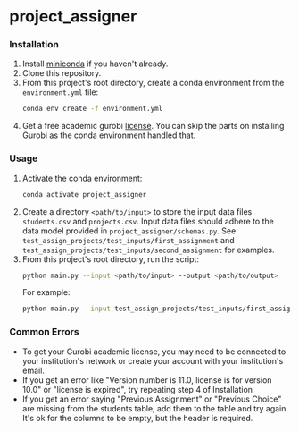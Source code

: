 # project_assigner

### Installation
1. Install [miniconda](https://docs.conda.io/en/latest/miniconda.html) if you
haven't already.
2. Clone this repository.
3. From this project's root directory, create a conda environment from the `environment.yml` file:
    ```bash
    conda env create -f environment.yml
    ```
4. Get a free academic gurobi [license](https://www.gurobi.com/academia/academic-program-and-licenses/).
You can skip the parts on installing Gurobi as the conda environment handled that.

### Usage
1. Activate the conda environment:
    ```bash
    conda activate project_assigner
    ```
2. Create a directory `<path/to/input>` to store the input data files `students.csv`
and `projects.csv`. Input data files should adhere to the data model provided in
`project_assigner/schemas.py`. See `test_assign_projects/test_inputs/first_assignment`
and `test_assign_projects/test_inputs/second_assignment` for examples.
3. From this project's root directory, run the script:
    ```bash
    python main.py --input <path/to/input> --output <path/to/output>
    ```
    For example:
    ```bash
    python main.py --input test_assign_projects/test_inputs/first_assignment --output example_output
    ```

### Common Errors
* To get your Gurobi academic license, you may need to be connected to your
institution's network or create your account with your institution's email.
* If you get an error like "Version number is 11.0, license is for version 10.0"
or "license is expired", try repeating step 4 of Installation
* If you get an error saying "Previous Assignment" or "Previous Choice" are missing
from the students table, add them to the table and try again. It's ok for the columns
to be empty, but the header is required.
